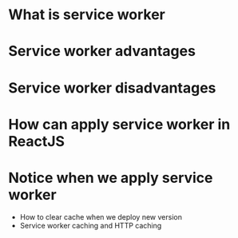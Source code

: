 # What is service worker
# Service worker advantages
# Service worker disadvantages
# How can apply service worker in ReactJS
# Notice when we apply service worker
- How to clear cache when we deploy new version
- Service worker caching and HTTP caching

